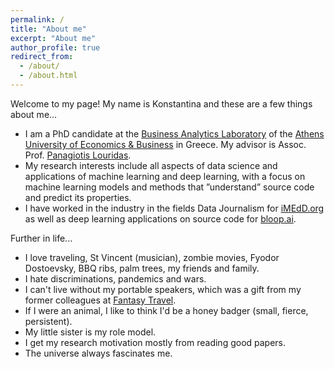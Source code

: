 ```yaml
---
permalink: /
title: "About me"
excerpt: "About me"
author_profile: true
redirect_from: 
  - /about/
  - /about.html
---
```

Welcome to my page! My name is Konstantina and these are a few things about me...

* I am a PhD candidate at the [Business Analytics Laboratory](https://www.balab.aueb.gr/) of the [Athens University of Economics & Business](https://www.aueb.gr/en) in Greece. My advisor is Assoc. Prof. [Panagiotis Louridas](https://www.linkedin.com/in/louridas).
* My research interests include all aspects of data science and applications of machine learning and deep learning, with a focus on machine learning models and methods that ”understand” source code and predict its properties.
* I have worked in the industry in the fields Data Journalism for [iMEdD.org](https://lab.imedd.org/en/lab-author/konstantina-dritsa-en/) as well as deep learning applications on source code for [bloop.ai](https://bloop.ai/).

Further in life...
* I love traveling, St Vincent (musician), zombie movies, Fyodor Dostoevsky, BBQ ribs, palm trees, my friends and family.
* I hate discriminations, pandemics and wars.
* I can't live without my portable speakers, which was a gift from my former colleagues at [Fantasy Travel](https://www.fantasytravelofgreece.com/).
* If I were an animal, I like to think I'd be a honey badger (small, fierce, persistent).
* My little sister is my role model.
* I get my research motivation mostly from reading good papers.
* The universe always fascinates me.
